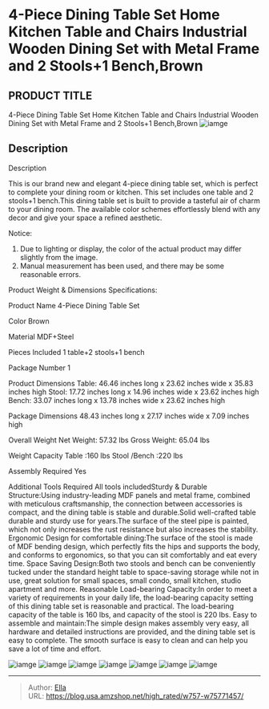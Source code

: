 # 4-Piece Dining Table Set Home Kitchen Table and Chairs Industrial Wooden Dining Set with Metal Frame and 2 Stools&#43;1 Bench,Brown


## PRODUCT TITLE 

4-Piece Dining Table Set Home Kitchen Table and Chairs Industrial Wooden Dining Set with Metal Frame and 2 Stools&#43;1 Bench,Brown
![iamge](https://b2bfiles1.gigab2b.cn/image/wkseller/6026/20230228_ee9d6551e60b0bda777cb03731300761.jpg)

## Description

Description

This is our brand new and elegant 4-piece dining table set, which is perfect to complete your dining room or kitchen. This set includes one table and 2 stools&#43;1 bench.This dining table set is built to provide a tasteful air of charm to your dining room. The available color schemes effortlessly blend with any decor and give your space a refined aesthetic.







Notice:

1. Due to lighting or display, the color of the actual product may differ slightly from the image.
2. Manual measurement has been used, and there may be some reasonable errors.




Product Weight &amp; Dimensions Specifications:




Product Name
4-Piece Dining Table Set


Color
Brown


Material
MDF&#43;Steel


Pieces Included
1 table&#43;2 stools&#43;1 bench


Package Number
1


Product Dimensions
Table: 46.46 inches long x 23.62 inches wide x 35.83 inches high
Stool: 17.72 inches long x 14.96 inches wide x 23.62 inches high
Bench: 33.07 inches long x 13.78 inches wide x 23.62 inches high


Package Dimensions
48.43 inches long x 27.17 inches wide x 7.09 inches high


Overall Weight
Net Weight: 57.32 lbs
Gross Weight: 65.04 lbs


Weight Capacity
Table :160 lbs
Stool /Bench :220 lbs


Assembly Required
Yes


Additional Tools Required
All tools includedSturdy &amp; Durable Structure:Using industry-leading MDF panels and metal frame, combined with meticulous craftsmanship, the connection between accessories is compact, and the dining table is stable and durable.Solid well-crafted table durable and sturdy use for years.The surface of the steel pipe is painted, which not only increases the rust resistance but also increases the stability.
Ergonomic Design for comfortable dining:The surface of the stool is made of MDF bending design, which perfectly fits the hips and supports the body, and conforms to ergonomics, so that you can sit comfortably and eat every time.
Space Saving Design:Both two stools and bench can be conveniently tucked under the standard height table to space-saving storage while not in use, great solution for small spaces, small condo, small kitchen, studio apartment and more.
Reasonable Load-bearing Capacity:In order to meet a variety of requirements in your daily life, the load-bearing capacity setting of this dining table set is reasonable and practical. The load-bearing capacity of the table is 160 lbs, and  capacity of the stool is 220 lbs.
Easy to assemble and maintain:The simple design makes assembly very easy, all hardware and detailed instructions are provided, and the dining table set is easy to complete. The smooth surface is easy to clean and can help you save a lot of time and effort.﻿






![iamge](https://b2bfiles1.gigab2b.cn/image/wkseller/6026/20230228_70201a8e0c33a8f724dbbbdbd7e909d3.jpg)
![iamge](https://b2bfiles1.gigab2b.cn/image/wkseller/6026/20230228_fefdb0f1ee41e52f17bf79a972acc7b1.jpg)
![iamge](https://b2bfiles1.gigab2b.cn/image/wkseller/6026/20230228_6646fe25e414ffd9d1897ab4cbcc4597.jpg)
![iamge](https://b2bfiles1.gigab2b.cn/image/wkseller/6026/20230228_687d2852448984ef7f8436e903295e51.jpg)
![iamge](https://b2bfiles1.gigab2b.cn/image/wkseller/6026/20230228_f3de3fe3974dfe8fc5427aff4849706f.jpg)
![iamge](https://b2bfiles1.gigab2b.cn/image/wkseller/6026/20230228_6cf8e3c2e3172c80cd6ac0513134f981.jpg)
![iamge](https://b2bfiles1.gigab2b.cn/image/wkseller/6026/20230228_ed301e082b136b54b9dd964c897bb65b.jpg)


---

> Author: [Ella](https://blog.usa.amzshop.net/)  
> URL: https://blog.usa.amzshop.net/high_rated/w757-w75771457/  


